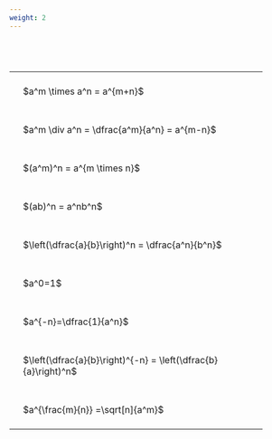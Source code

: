 ```yaml
---
weight: 2
---
```


#  
<br>
<style type="text/css">
#T_1a7a9 th.col_heading {
  text-align: left;
  font-size: 1em;
}
#T_1a7a9 td {
  text-align: left;
  font-size: 1em;
  padding: 1.5em;
}
#T_1a7a9_row0_col0, #T_1a7a9_row1_col0, #T_1a7a9_row2_col0, #T_1a7a9_row3_col0, #T_1a7a9_row4_col0, #T_1a7a9_row5_col0, #T_1a7a9_row6_col0, #T_1a7a9_row7_col0, #T_1a7a9_row8_col0 {
  width: 400px;
  white-space: pre-wrap;
}
</style>
<table id="T_1a7a9">
  <thead>
  </thead>
  <tbody>
    <tr>
      <td id="T_1a7a9_row0_col0" class="data row0 col0" >$a^m \times a^n = a^{m+n}$</td>
    </tr>
    <tr>
      <td id="T_1a7a9_row1_col0" class="data row1 col0" >$a^m \div a^n = \dfrac{a^m}{a^n} = a^{m-n}$</td>
    </tr>
    <tr>
      <td id="T_1a7a9_row2_col0" class="data row2 col0" >$(a^m)^n = a^{m \times n}$</td>
    </tr>
    <tr>
      <td id="T_1a7a9_row3_col0" class="data row3 col0" >$(ab)^n = a^nb^n$</td>
    </tr>
    <tr>
      <td id="T_1a7a9_row4_col0" class="data row4 col0" >$\left(\dfrac{a}{b}\right)^n = \dfrac{a^n}{b^n}$</td>
    </tr>
    <tr>
      <td id="T_1a7a9_row5_col0" class="data row5 col0" >$a^0=1$</td>
    </tr>
    <tr>
      <td id="T_1a7a9_row6_col0" class="data row6 col0" >$a^{-n}=\dfrac{1}{a^n}$</td>
    </tr>
    <tr>
      <td id="T_1a7a9_row7_col0" class="data row7 col0" >$\left(\dfrac{a}{b}\right)^{-n} = \left(\dfrac{b}{a}\right)^n$</td>
    </tr>
    <tr>
      <td id="T_1a7a9_row8_col0" class="data row8 col0" >$a^{\frac{m}{n}} =\sqrt[n]{a^m}$</td>
    </tr>
  </tbody>
</table>
